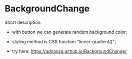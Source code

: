 # BackgroundChange

Short description:

- with button we can generate random background color;

- styling method is CSS function "linear-gradient()";

- try here: https://adnanze.github.io/BackgroundChange/
